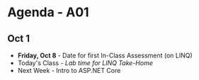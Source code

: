 # Agenda - A01

<!-- ## Sep 27

- LINQ Method Syntax
- Aggregate Methods with LINQ

## W04-D2

- **Wed, Oct 6** - (Tentative) Date for first In-Class Assessment (on LINQ)
- Answers to LINQ Practice Questions
- Setup Take-Home Exercises Repo
  - [.gitignore](https://gitignore.io)

    ![](./docs/images/repo-gitignore.png)

  - [.gitattributes](https://gitattributes.io)

    ![](./docs/images/repo-gitattributes.png)

  - Issue #1: First Exercise - LINQ
    - Do: Wed, Sept 29, 2021
    - Due: Mon, Oct 4, 2021

 -->

## Oct 1

- **Friday, Oct 8** - Date for first In-Class Assessment (on LINQ)
- Today's Class - *Lab time for LINQ Take-Home*
- Next Week - Intro to ASP.NET Core

